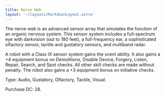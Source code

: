 ```yaml
---
title: Nerve Web
layout: '~/layouts/MarkdownLayout.astro'
---
```

The nerve web is an advanced sensor array that simulates the function of an
organic nervous system. This sensor system includes a full-spectrum eye with
darkvision (out to 180 feet), a full-frequency ear, a sophisticated olfactory
sensor, tactile and gustatory sensors, and multiband radar.

A robot with a Class IX sensor system gains the scent ability. It also gains a
+4 equipment bonus on Demolitions, Disable Device, Forgery, Listen, Repair,
Search, and Spot checks. All other skill checks are made without penalty. The
robot also gains a +3 equipment bonus on initiative checks.

Type: Audio, Gustatory, Olfactory, Tactile, Visual.

Purchase DC: 28.

